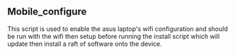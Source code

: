 # 

## Mobile_configure

This script is used to enable the asus laptop's wifi configuration and should
be run with the wifi then setup before running the install script which will
update then install a raft of software onto the device.
